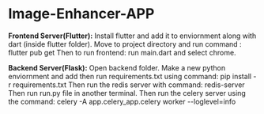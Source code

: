 # Image-Enhancer-APP

**Frontend Server(Flutter):**
Install flutter and add it to enviornment along with dart (inside flutter folder).
Move to project directory and run command : flutter pub get
Then to run frontend: run main.dart and select chrome.

**Backend Server(Flask):**
Open backend folder.
Make a new python enviornment and add then run requirements.txt using command: pip install -r requirements.txt
Then run the redis server with command: redis-server
Then run run.py file in another terminal.
Then run the celery server  using the command: celery -A app.celery_app.celery worker --loglevel=info
